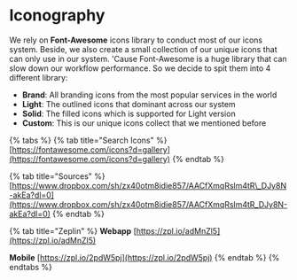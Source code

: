 # Iconography

We rely on **Font-Awesome** icons library to conduct most of our icons system. Beside, we also create a small collection of our unique icons that can only use in our system. 'Cause Font-Awesome is a huge library that can slow down our workflow performance. So we decide to spit them into 4 different library: 

* **Brand**: All branding icons from the most popular services in the world
* **Light**: The outlined icons that dominant across our system
* **Solid**: The filled icons which is supported for Light version
* **Custom**: This is our unique icons collect that we mentioned before

{% tabs %}
{% tab title="Search Icons" %}
[https://fontawesome.com/icons?d=gallery](https://fontawesome.com/icons?d=gallery)
{% endtab %}

{% tab title="Sources" %}
[https://www.dropbox.com/sh/zx40otm8idie857/AACfXmqRslm4tR\_DJy8N-akEa?dl=0](https://www.dropbox.com/sh/zx40otm8idie857/AACfXmqRslm4tR_DJy8N-akEa?dl=0)
{% endtab %}

{% tab title="Zeplin" %}
**Webapp** [https://zpl.io/adMnZl5](https://zpl.io/adMnZl5)

**Mobile**  [https://zpl.io/2pdW5pj](https://zpl.io/2pdW5pj)
{% endtab %}
{% endtabs %}



